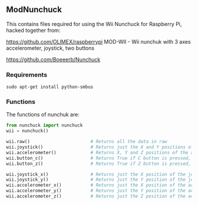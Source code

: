 ## ModNunchuck

This contains files required for using the Wii Nunchuck for Raspberry Pi, hacked together from:

https://github.com/OLIMEX/raspberrypi
    MOD-WII     - Wii nunchuk with 3 axes accelerometer, joystick, two buttons

https://github.com/Boeeerb/Nunchuck

### Requirements

    sudo apt-get install python-smbus

### Functions

The functions of nunchuk are:

```python
from nunchuck import nunchuck
wii = nunchuck()

wii.raw()                       # Returns all the data in raw
wii.joystick()                  # Returns just the X and Y positions of the joystick
wii.accelerometer()             # Returns X, Y and Z positions of the accelerometer
wii.button_c()                  # Returns True if C button is pressed, False if not
wii.button_z()                  # Returns True if Z button is pressed, False if not

wii.joystick_x()                # Returns just the X position of the joystick
wii.joystick_y()                # Returns just the Y position of the joystick
wii.accelerometer_x()           # Returns just the X position of the accelerometer
wii.accelerometer_y()           # Returns just the Y position of the accelerometer
wii.accelerometer_z()           # Returns just the Z position of the accelerometer
```
